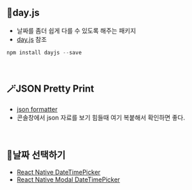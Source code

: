 ## 📆day.js

- 날짜를 좀더 쉽게 다를 수 있도록 해주는 패키지
- [day.js](https://github.com/iamkun/dayjs) 참조

```js
npm install dayjs --save
```

<br/>

## 🪄JSON Pretty Print

- [json formatter](https://jsonformatter.org/json-pretty-print)
- 콘솔창에서 json 자료를 보기 힘들때 여기 복붙해서 확인하면 좋다.

<br/>

## 💉날짜 선택하기

- [React Native DateTimePicker](https://github.com/react-native-datetimepicker/datetimepicker)
- [React Native Modal DateTimePicker](https://github.com/mmazzarolo/react-native-modal-datetime-picker)
